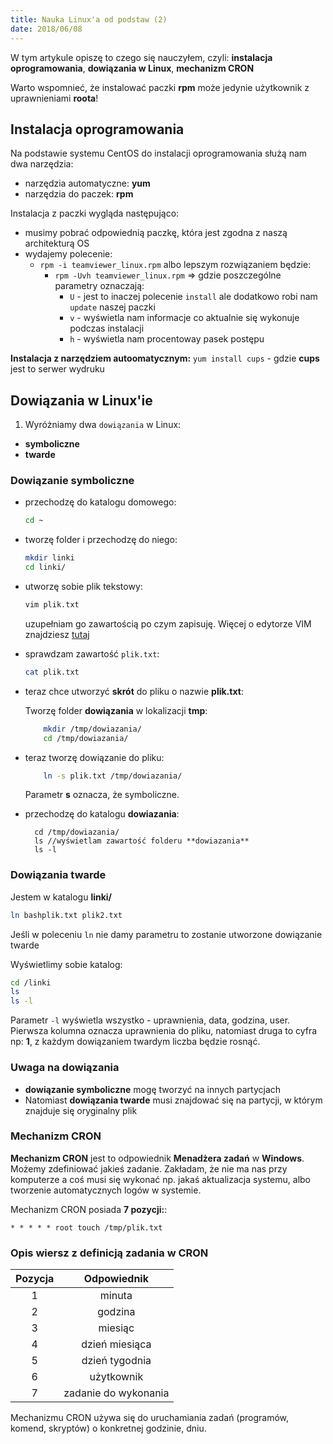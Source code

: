 ```yaml
---
title: Nauka Linux'a od podstaw (2)
date: 2018/06/08
---
```


W tym artykule opiszę to czego się nauczyłem, czyli:
**instalacja oprogramowania**, **dowiązania w Linux**, **mechanizm CRON**

Warto wspomnieć, że instalować paczki **rpm** może jedynie użytkownik z
uprawnieniami **roota**!

## Instalacja oprogramowania

Na podstawie systemu CentOS do instalacji oprogramowania służą nam dwa
narzędzia:

* narzędzia automatyczne: **yum**
* narzędzia do paczek: **rpm**

Instalacja z paczki wygląda następująco:

* musimy pobrać odpowiednią paczkę, która jest zgodna z naszą architekturą OS
* wydajemy polecenie:
    + `rpm -i teamviewer_linux.rpm` albo lepszym rozwiązaniem będzie:
        - `rpm -Uvh teamviewer_linux.rpm` => gdzie poszczególne parametry
            oznaczają:
            + `U` - jest to inaczej polecenie `install` ale dodatkowo
                robi nam `update` naszej paczki
            + `v` - wyświetla nam informacje co aktualnie się wykonuje
                podczas instalacji
            + `h` - wyświetla nam procentoway pasek postępu

**Instalacja z narzędziem autoomatycznym:**
`yum install cups` - gdzie **cups** jest to serwer wydruku

## Dowiązania w Linux'ie

1. Wyróżniamy dwa `dowiązania` w Linux:

* **symboliczne**
* **twarde**

### Dowiązanie symboliczne

* przechodzę do katalogu domowego:

    ```bash
    cd ~
    ```

* tworzę folder i przechodzę do niego:

    ```bash
    mkdir linki
    cd linki/
    ```

* utworzę sobie plik tekstowy:

    ```bash
    vim plik.txt
    ```

    uzupełniam go zawartością po czym zapisuję. Więcej o edytorze VIM
    znajdziesz [tutaj](https://www.cezarytworzewski.github.io/blog/2018/06/07/podstawy-linux-1/)

* sprawdzam zawartość `plik.txt`:

    ```bash
    cat plik.txt
    ```

* teraz chce utworzyć **skrót** do pliku o nazwie **plik.txt**:
    
    Tworzę folder **dowiązania** w lokalizacji **tmp**:

    ```bash
        mkdir /tmp/dowiazania/
        cd /tmp/dowiazania/
    ```

* teraz tworzę dowiązanie do pliku:

    ```bash
        ln -s plik.txt /tmp/dowiazania/
    ```

    Parametr **s** oznacza, że symboliczne.

* przechodzę do katalogu **dowiazania**:

    ```text
      cd /tmp/dowiazania/
      ls //wyświetlam zawartość folderu **dowiazania**
      ls -l
    ```

### Dowiązania twarde

Jestem w katalogu **linki/**

```bash
ln bashplik.txt plik2.txt
```

Jeśli w poleceniu `ln` nie damy parametru to zostanie utworzone
dowiązanie twarde

Wyświetlimy sobie katalog:

```bash
cd /linki
ls
ls -l
```

Parametr `-l` wyświetla wszystko - uprawnienia, data,
godzina, user. Pierwsza kolumna oznacza uprawnienia do pliku,
natomiast druga to cyfra np: **1**, z każdym dowiązaniem twardym
liczba będzie rosnąć.

### Uwaga na dowiązania

* **dowiązanie symboliczne** mogę tworzyć na innych partycjach
* Natomiast **dowiązania twarde** musi znajdować się na partycji, w którym
    znajduje się oryginalny plik

### Mechanizm CRON

**Mechanizm CRON** jest to odpowiednik **Menadżera zadań** w **Windows**.
Możemy zdefiniować jakieś zadanie. Zakładam, że nie ma nas przy komputerze
a coś musi się wykonać np. jakaś aktualizacja systemu, albo tworzenie
automatycznych logów w systemie.

Mechanizm CRON posiada **7 pozycji:**:

```text
* * * * * root touch /tmp/plik.txt
```

### Opis wiersz z definicją zadania w CRON

| **Pozycja** | **Odpowiednik** |
|:-----------:|:---------------:|
|1            | minuta          |
|2            | godzina         |
|3            | miesiąc         |
|4            | dzień miesiąca  |
|5            | dzień tygodnia     |
|6            | użytkownik          |
|7            | zadanie do wykonania |

Mechanizmu CRON używa się do uruchamiania zadań (programów, komend,
skryptów) o konkretnej godzinie, dniu.
